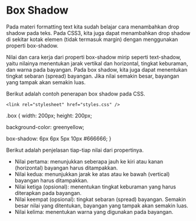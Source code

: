 # Box Shadow
Pada materi formatting text kita sudah belajar cara menambahkan drop shadow pada teks. Pada CSS3, kita juga dapat menambahkan drop shadow di sekitar kotak elemen (tidak termasuk margin) dengan menggunakan properti box-shadow.

Nilai dan cara kerja dari properti box-shadow mirip seperti text-shadow, yaitu nilainya menentukan jarak vertikal dan horizontal, tingkat keburaman, dan warna pada bayangan. Pada box shadow, kita juga dapat menentukan tingkat sebaran (spread) bayangan. Jika nilai semakin besar, bayangan yang tampak akan semakin luas.

Berikut adalah contoh penerapan box shadow pada CSS.

<!DOCTYPE html>
<html>
  <head>
    <meta charset="UTF-8" />
    <title>Judul Dokumen</title>
    
    <link rel="stylesheet" href="styles.css" />
  </head>
  <body>
    <div class="box"></div>
  </body>
</html>

.box {
  width: 200px;
  height: 200px;

  background-color: greenyellow;

  box-shadow: 6px 6px 5px 10px #666666;
}


Berikut adalah penjelasan tiap-tiap nilai dari propertinya.

* Nilai pertama: menunjukkan seberapa jauh ke kiri atau kanan (horizontal) bayangan harus ditampakkan.
* Nilai kedua: menunjukkan jarak ke atas atau ke bawah (vertical) bayangan harus ditampakkan. 
* Nilai ketiga (opsional): menentukan tingkat keburaman yang harus diterapkan pada bayangan.
* Nilai keempat (opsional): tingkat sebaran (spread) bayangan. Semakin besar nilai yang ditentukan, bayangan yang tampak akan semakin luas.
* Nilai kelima: menentukan warna yang digunakan pada bayangan.